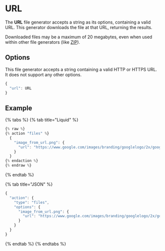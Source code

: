 # URL

The **URL** file generator accepts a string as its options, containing a valid URL. This generator downloads the file at that URL, returning the results.

Downloaded files may be a maximum of 20 megabytes, even when used within other file generators (like [ZIP](zip.md)).

## Options

This file generator accepts a string containing a valid HTTP or HTTPS URL. It does not support any other options.

```javascript
{
  "url": URL
}
```

## Example

{% tabs %}
{% tab title="Liquid" %}
```javascript
{% raw %}
{% action "files" %}
  {
    "image_from_url.png": {
      "url": "https://www.google.com/images/branding/googlelogo/2x/googlelogo_color_272x92dp.png"
    }
  }
{% endaction %}
{% endraw %}
```
{% endtab %}

{% tab title="JSON" %}
```javascript
{
  "action": {
    "type": "files",
    "options": {
      "image_from_url.png": {
        "url": "https://www.google.com/images/branding/googlelogo/2x/googlelogo_color_272x92dp.png"
      }
    }
  }
}
```
{% endtab %}
{% endtabs %}
